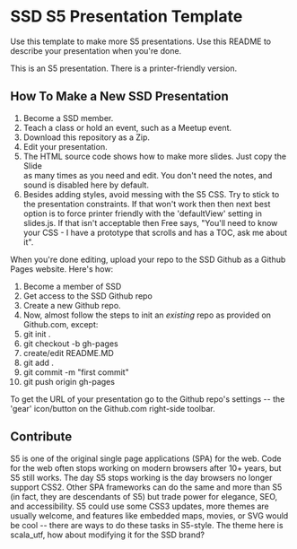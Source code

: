 # SSD S5 Presentation Template

Use this template to make more S5 presentations.  Use this README to describe your presentation when you're done.

This is an S5 presentation.  There is a printer-friendly version.

## How To Make a New SSD Presentation
1. Become a SSD member.
1. Teach a class or hold an event, such as a Meetup event.
1. Download this repository as a Zip.
1. Edit your presentation.
1. The HTML source code shows how to make more slides.  Just copy the Slide <div> as many times as you need and edit.  You don't need the notes, and sound is disabled here by default.
1. Besides adding styles, avoid messing with the S5 CSS.  Try to stick to the presentation constraints.  If that won't work then then next best option is to force printer friendly with the 'defaultView' setting in slides.js.  If that isn't acceptable then Free says, "You'll need to know your CSS - I have a prototype that scrolls and has a TOC, ask me about it".

When you're done editing, upload your repo to the SSD Github as a Github Pages website.  Here's how:

1. Become a member of SSD
1. Get access to the SSD Github repo
1. Create a new Github repo.
1. Now, almost follow the steps to init an _existing_ repo as provided on Github.com, except:
1. git init .
1. git checkout -b gh-pages
1. create/edit README.MD
1. git add .
1. git commit -m "first commit"
1. git push origin gh-pages

To get the URL of your presentation go to the Github repo's settings -- the 'gear' icon/button on the Github.com right-side toolbar.

## Contribute
S5 is one of the original single page applications (SPA) for the web.  Code for the web often stops working on modern browsers after 10+ years, but S5 still works.  The day S5 stops working is the day browsers no longer support CSS2.  Other SPA frameworks can do the same and more than S5 (in fact, they are descendants of S5) but trade power for elegance, SEO, and accessibility.  S5 could use some CSS3 updates, more themes are usually welcome, and features like embedded maps, movies, or SVG would be cool -- there are ways to do these tasks in S5-style.  The theme here is scala_utf, how about modifying it for the SSD brand?